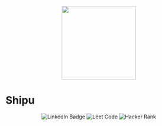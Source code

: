 
<div id="header" align="center">
  <img src="https://media.giphy.com/media/GRVM7bxdn7yEFWTN6i/giphy.gif" width="200"/>
</div>

<h1> Shipu </h1> 

<div id="badges" align="center">
  <img src="https://img.shields.io/badge/LinkedIn-blue?style=for-the-badge&logo=linkedin&logoColor=white" alt="LinkedIn Badge"/>
  <img src="https://img.shields.io/badge/YouTube-red?style=for-the-badge&logo=#FFA116&logoColor=white" alt="Leet Code"/>
  <img src="https://img.shields.io/badge/Twitter-blue?style=for-the-badge&logo=twitter&logoColor=white" alt="Hacker Rank"/>
</div>
